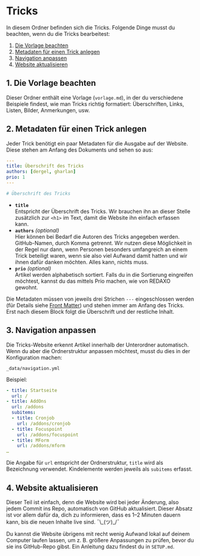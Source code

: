 # Tricks

In diesem Ordner befinden sich die Tricks. Folgende Dinge musst du beachten, wenn du die Tricks bearbeitest:

1. [Die Vorlage beachten](#vorlage)
2. [Metadaten für einen Trick anlegen](#metadaten)
3. [Navigation anpassen](#navigation)
4. [Website aktualisieren](#website-update)

<a name="vorlage"></a>
## 1. Die Vorlage beachten

Dieser Ordner enthält eine Vorlage (`vorlage.md`), in der du verschiedene Beispiele findest, wie man Tricks richtig formatiert: Überschriften, Links, Listen, Bilder, Anmerkungen, usw.


<a name="metadaten"></a>
## 2. Metadaten für einen Trick anlegen

Jeder Trick benötigt ein paar Metadaten für die Ausgabe auf der Website. Diese stehen am Anfang des Dokuments und sehen so aus:

```yaml
---
title: Überschrift des Tricks
authors: [dergel, gharlan]
prio: 1
---

# Überschrift des Tricks
```

* __`title`__  
   Entspricht der Überschrift des Tricks. Wir brauchen ihn an dieser Stelle zusätzlich zur `<h1>` im Text, damit die Website ihn einfach erfassen kann.
* __`authors`__ _(optional)_  
  Hier können bei Bedarf die Autoren des Tricks angegeben werden. GitHub-Namen, durch Komma getrennt. Wir nutzen diese Möglichkeit in der Regel nur dann, wenn Personen besonders umfangreich an einem Trick beteiligt waren, wenn sie also viel Aufwand damit hatten und wir ihnen dafür danken möchten. Alles kann, nichts muss.
* __`prio`__ _(optional)_  
  Artikel werden alphabetisch sortiert. Falls du in die Sortierung eingreifen möchtest, kannst du das mittels Prio machen, wie von REDAXO gewohnt.

Die Metadaten müssen von jeweils drei Strichen `---` eingeschlossen werden (für Details siehe [Front Matter](https://jekyllrb.com/docs/frontmatter/)) und stehen immer am Anfang des Tricks. Erst nach diesem Block folgt die Überschrift und der restliche Inhalt.


<a name="navigation"></a>
## 3. Navigation anpassen

Die Tricks-Website erkennt Artikel innerhalb der Unterordner automatisch. Wenn du aber die Ordnerstruktur anpassen möchtest, musst du dies in der Konfiguration machen:

`_data/navigation.yml`

Beispiel:

```yaml
- title: Startseite
  url: /
- title: AddOns
  url: /addons
  subitems:
  - title: Cronjob
    url: /addons/cronjob
  - title: Focuspoint
    url: /addons/focuspoint
  - title: MForm
    url: /addons/mform
…
```

Die Angabe für `url` entspricht der Ordnerstruktur, `title` wird als Bezeichnung verwendet. Kindelemente werden jeweils als `subitems` erfasst.


<a name="website-update"></a>
## 4. Website aktualisieren

Dieser Teil ist einfach, denn die Website wird bei jeder Änderung, also jedem Commit ins Repo, automatisch von GitHub aktualisiert. Dieser Absatz ist vor allem dafür da, dich zu informieren, dass es 1–2 Minuten dauern kann, bis die neuen Inhalte live sind. ¯\\\_(ツ)_/¯ 

Du kannst die Website übrigens mit recht wenig Aufwand lokal auf deinem Computer laufen lassen, um z. B. größere Anpassungen zu prüfen, bevor du sie ins GitHub-Repo gibst. Ein Anleitung dazu findest du in `SETUP.md`.
